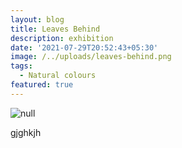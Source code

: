```yaml
---
layout: blog
title: Leaves Behind
description: exhibition
date: '2021-07-29T20:52:43+05:30'
image: /../uploads/leaves-behind.png
tags:
  - Natural colours
featured: true
---
```

![null](/../uploads/leaves-behind.png)

gjghkjh
